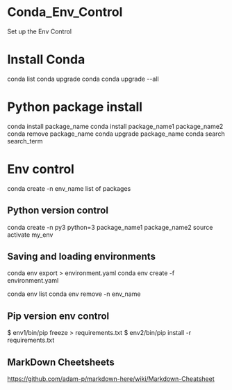 # Conda_Env_Control
Set up the Env Control

# Install Conda
conda list
conda upgrade conda
conda upgrade --all

# Python package install
conda install package_name
conda install package_name1 package_name2
conda remove package_name
conda upgrade package_name
conda search search_term

# Env control
conda create -n env_name list of packages

## Python version control
conda create -n py3 python=3 package_name1 package_name2
source activate my_env

## Saving and loading environments
conda env export > environment.yaml
conda env create -f environment.yaml

conda env list
conda env remove -n env_name

## Pip version env control
$ env1/bin/pip freeze > requirements.txt
$ env2/bin/pip install -r requirements.txt

## MarkDown Cheetsheets
https://github.com/adam-p/markdown-here/wiki/Markdown-Cheatsheet
